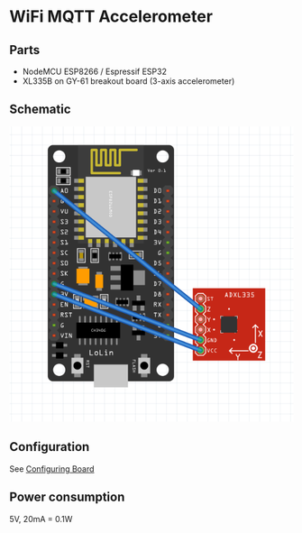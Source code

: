 # WiFi MQTT Accelerometer

## Parts

- NodeMCU ESP8266 / Espressif ESP32
- XL335B on GY-61 breakout board (3-axis accelerometer)

## Schematic
![Circuit schematic](circuit_schematic.png)

## Configuration
See [Configuring Board](../README.md#Configuration)

## Power consumption
5V, 20mA = 0.1W
